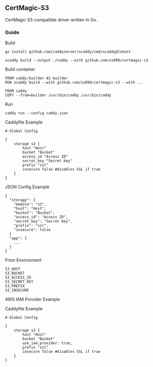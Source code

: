 ## CertMagic-S3

CertMagic S3-compatible driver written in Go.

### Guide

Build

    go install github.com/caddyserver/xcaddy/cmd/xcaddy@latest

    xcaddy build --output ./caddy --with github.com/ss098/certmagic-s3

Build container

    FROM caddy:builder AS builder
    RUN xcaddy build --with github.com/ss098/certmagic-s3 --with ...

    FROM caddy
    COPY --from=builder /usr/bin/caddy /usr/bin/caddy

Run

    caddy run --config caddy.json

Caddyfile Example

    # Global Config

    {
        storage s3 {
            host "Host"
            bucket "Bucket"
            access_id "Access ID"
            secret_key "Secret Key"
            prefix "ssl"
            insecure false #disables SSL if true
        }
    }

JSON Config Example

    {
      "storage": {
        "module": "s3",
        "host": "Host",
        "bucket": "Bucket",
        "access_id": "Access ID",
        "secret_key": "Secret Key",
        "prefix": "ssl",
        "insecure": false
      }
      "app": {
        ...
      }
    }

From Environment

    S3_HOST
    S3_BUCKET
    S3_ACCESS_ID
    S3_SECRET_KEY
    S3_PREFIX
    S3_INSECURE


AWS IAM Provider Example

Caddyfile Example

    # Global Config

    {
        storage s3 {
            host "Host"
            bucket "Bucket"
            use_iam_provider: true,
            prefix "ssl"
            insecure false #disables SSL if true
        }
    }